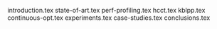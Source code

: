 introduction.tex
state-of-art.tex
perf-profiling.tex
hcct.tex
kblpp.tex
continuous-opt.tex
experiments.tex
case-studies.tex
conclusions.tex
